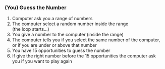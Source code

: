 ### (You) Guess the Number
1. Computer ask you a range of numbers
2. The computer select a random number inside the range <br/>
(the loop starts...)
3. You give a number to the computer (inside the range)
4. The computer tells you if you select the same number of the computer, or if you are under or above that number
5. You have 15 opportunities to guess the number
6. If give the right number before the 15 opportunities the computer ask you if you want to play again

